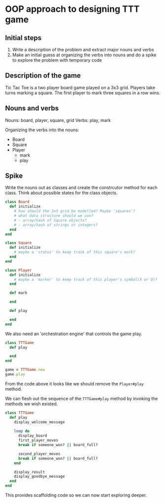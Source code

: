 # OOP approach to designing TTT game

## Initial steps
1. Write a description of the problem and extract major nouns and verbs
2. Make an initial guess at organizing the verbs into nouns and do a spike to explore the problem with temporary code

## Description of the game
Tic Tac Toe is a two player board game played on a 3x3 grid. Players take turns marking a square. The first player to mark three squares in a row wins.

## Nouns and verbs
Nouns: board, player, square, grid
Verbs: play, mark

Organizing the verbs into the nouns:

- Board
- Square
- Player
  - mark
  - play

## Spike
Write the nouns out as classes and create the constrcutor method for each class. Think about possible states for the class objects.
```ruby
class Board
  def initialize
    # how should the 3x3 grid be modelled? Maybe 'squares'?
    # what data structure should we use?
    # - array/hash of Square objects?
    # - array/hash of strings or integers?
  end
end

class Square
  def initialize
    # maybe a 'status' to keep track of this square's mark?
  end
end

class Player
  def initialize
    # maybe a 'marker' to keep track of this player's symbol(X or O)?
  end

  def mark

  end

  def play

  end
end
```
We also need an 'orchestration engine' that controls the game play.
```ruby
class TTTGame
  def play

  end
end

game = TTTGame.new
game.play
```

From the code above it looks like we should remove the `Player#play` method.

We can flesh out the sequence of the `TTTGame#play` method by invoking the methods we wish existed.

```ruby
class TTTGame
  def play
    display_welcome_message
    
    loop do
      display_board
      first_player_moves
      break if someone_won? || board_full?

      second_player_moves
      break if someone_won? || board_full?
    end

    display_result
    display_goodbye_message
  end
end
```
This provides scaffolding code so we can now start exploring deeper.
